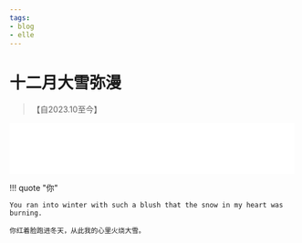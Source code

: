 ```yaml
---
tags:
- blog
- elle
---
```


<style>
/* 图片居中 */
img {
  display: block;
  margin-left: auto;
  margin-right: auto;
  width: 70%;
}
</style>

# 十二月大雪弥漫
> 【自2023.10至今】

<iframe frameborder="no" border="0" marginwidth="0" marginheight="0" width=500 height=90 src="//music.163.com/outchain/player?type=2&id=1321803047&userid=375567587&auto=1&height=66"></iframe>

!!! quote "你"

    You ran into winter with such a blush that the snow in my heart was burning.
    
    你红着脸跑进冬天，从此我的心里火烧大雪。

